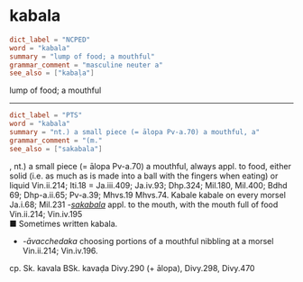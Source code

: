 # kabala

``` toml
dict_label = "NCPED"
word = "kabala"
summary = "lump of food; a mouthful"
grammar_comment = "masculine neuter a"
see_also = ["kabaḷa"]
```

lump of food; a mouthful

--------------------

``` toml
dict_label = "PTS"
word = "kabala"
summary = "nt.) a small piece (= ālopa Pv-a.70) a mouthful, a"
grammar_comment = "(m."
see_also = ["sakabala"]
```

, nt.) a small piece (= ālopa Pv\-a.70) a mouthful, always appl. to food, either solid (i.e. as much as is made into a ball with the fingers when eating) or liquid Vin.ii.214; Iti.18 = Ja.iii.409; Ja.iv.93; Dhp.324; Mil.180, Mil.400; Bdhd 69; Dhp\-a.ii.65; Pv\-a.39; Mhvs.19 Mhvs.74. Kabale kabale on every morsel Ja.i.68; Mil.231 *\-[sakabala](sakabala.md)* appl. to the mouth, with the mouth full of food Vin.ii.214; Vin.iv.195  
■ Sometimes written kabala.

* *\-āvacchedaka* choosing portions of a mouthful nibbling at a morsel Vin.ii.214; Vin.iv.196.

cp. Sk. kavala BSk. kavaḍa Divy.290 (\+ ālopa), Divy.298, Divy.470

